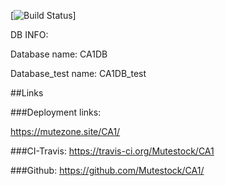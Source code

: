 [![Build Status](https://travis-ci.org/Mutestock/CA1)]



DB INFO: 


Database name: CA1DB

Database_test name: CA1DB_test

##Links


###Deployment links:

https://mutezone.site/CA1/


###CI-Travis:
https://travis-ci.org/Mutestock/CA1


###Github:
https://github.com/Mutestock/CA1/


